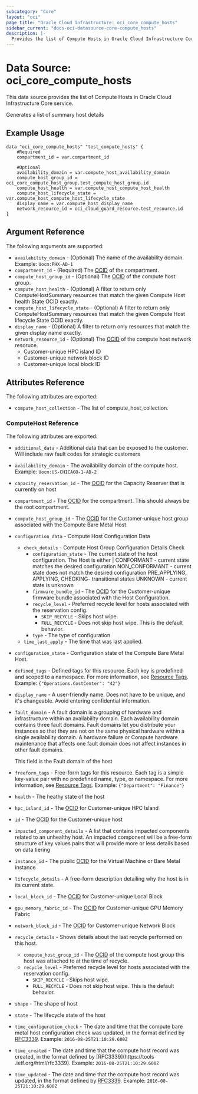 ```yaml
---
subcategory: "Core"
layout: "oci"
page_title: "Oracle Cloud Infrastructure: oci_core_compute_hosts"
sidebar_current: "docs-oci-datasource-core-compute_hosts"
description: |-
  Provides the list of Compute Hosts in Oracle Cloud Infrastructure Core service
---
```


# Data Source: oci_core_compute_hosts
This data source provides the list of Compute Hosts in Oracle Cloud Infrastructure Core service.

Generates a list of summary host details


## Example Usage

```hcl
data "oci_core_compute_hosts" "test_compute_hosts" {
	#Required
	compartment_id = var.compartment_id

	#Optional
	availability_domain = var.compute_host_availability_domain
	compute_host_group_id = oci_core_compute_host_group.test_compute_host_group.id
	compute_host_health = var.compute_host_compute_host_health
	compute_host_lifecycle_state = var.compute_host_compute_host_lifecycle_state
	display_name = var.compute_host_display_name
	network_resource_id = oci_cloud_guard_resource.test_resource.id
}
```

## Argument Reference

The following arguments are supported:

* `availability_domain` - (Optional) The name of the availability domain.  Example: `Uocm:PHX-AD-1` 
* `compartment_id` - (Required) The [OCID](https://docs.cloud.oracle.com/iaas/Content/General/Concepts/identifiers.htm) of the compartment.
* `compute_host_group_id` - (Optional) The [OCID](https://docs.cloud.oracle.com/iaas/Content/General/Concepts/identifiers.htm) of the compute host group. 
* `compute_host_health` - (Optional) A filter to return only ComputeHostSummary resources that match the given Compute Host health State OCID exactly. 
* `compute_host_lifecycle_state` - (Optional) A filter to return only ComputeHostSummary resources that match the given Compute Host lifecycle State OCID exactly. 
* `display_name` - (Optional) A filter to return only resources that match the given display name exactly. 
* `network_resource_id` - (Optional) The [OCID](https://docs.cloud.oracle.com/iaas/Content/General/Concepts/identifiers.htm) of the compute host network resoruce.
	* Customer-unique HPC island ID
	* Customer-unique network block ID
	* Customer-unique local block ID 


## Attributes Reference

The following attributes are exported:

* `compute_host_collection` - The list of compute_host_collection.

### ComputeHost Reference

The following attributes are exported:

* `additional_data` - Additional data that can be exposed to the customer.  Will include raw fault codes for strategic customers 
* `availability_domain` - The availability domain of the compute host.  Example: `Uocm:US-CHICAGO-1-AD-2` 
* `capacity_reservation_id` - The [OCID](https://docs.cloud.oracle.com/iaas/Content/General/Concepts/identifiers.htm) for the Capacity Reserver that is currently on host 
* `compartment_id` - The [OCID](https://docs.cloud.oracle.com/iaas/Content/General/Concepts/identifiers.htm) for the compartment. This should always be the root compartment. 
* `compute_host_group_id` - The [OCID](https://docs.cloud.oracle.com/iaas/Content/General/Concepts/identifiers.htm) for the Customer-unique host group associated with the Compute Bare Metal Host. 
* `configuration_data` - Compute Host Configuration Data 
	* `check_details` - Compute Host Group Configuration Details Check 
		* `configuration_state` - The current state of the host configuration. The Host is either | CONFORMANT - current state matches the desired configuration NON_CONFORMANT - current state does not match the desired configuration PRE_APPLYING, APPLYING, CHECKING- transitional states UNKNOWN - current state is unknown 
		* `firmware_bundle_id` - The [OCID](https://docs.cloud.oracle.com/iaas/Content/General/Concepts/identifiers.htm) for the Customer-unique firmware bundle associated with the Host Configuration. 
		* `recycle_level` - Preferred recycle level for hosts associated with the reservation config.
			* `SKIP_RECYCLE` - Skips host wipe.
			* `FULL_RECYCLE` - Does not skip host wipe. This is the default behavior. 
		* `type` - The type of configuration
	* `time_last_apply` - The time that was last applied.
* `configuration_state` - Configuration state of the Compute Bare Metal Host. 
* `defined_tags` - Defined tags for this resource. Each key is predefined and scoped to a namespace. For more information, see [Resource Tags](https://docs.cloud.oracle.com/iaas/Content/General/Concepts/resourcetags.htm).  Example: `{"Operations.CostCenter": "42"}` 
* `display_name` - A user-friendly name. Does not have to be unique, and it's changeable. Avoid entering confidential information. 
* `fault_domain` - A fault domain is a grouping of hardware and infrastructure within an availability domain. Each availability domain contains three fault domains. Fault domains let you distribute your instances so that they are not on the same physical hardware within a single availability domain. A hardware failure or Compute hardware maintenance that affects one fault domain does not affect instances in other fault domains.

	This field is the Fault domain of the host 
* `freeform_tags` - Free-form tags for this resource. Each tag is a simple key-value pair with no predefined name, type, or namespace. For more information, see [Resource Tags](https://docs.cloud.oracle.com/iaas/Content/General/Concepts/resourcetags.htm).  Example: `{"Department": "Finance"}` 
* `health` - The heathy state of the host 
* `hpc_island_id` - The [OCID](https://docs.cloud.oracle.com/iaas/Content/General/Concepts/identifiers.htm) for Customer-unique HPC Island 
* `id` - The [OCID](https://docs.cloud.oracle.com/iaas/Content/General/Concepts/identifiers.htm) for the Customer-unique host 
* `impacted_component_details` - A list that contains impacted components related to an unhealthy host. An impacted component will be a  free-form structure of key values pairs that will provide more or less details based on data tiering 
* `instance_id` - The public [OCID](https://docs.cloud.oracle.com/iaas/Content/General/Concepts/identifiers.htm) for the Virtual Machine or Bare Metal instance 
* `lifecycle_details` - A free-form description detailing why the host is in its current state. 
* `local_block_id` - The [OCID](https://docs.cloud.oracle.com/iaas/Content/General/Concepts/identifiers.htm) for Customer-unique Local Block 
* `gpu_memory_fabric_id` - The [OCID](https://docs.cloud.oracle.com/iaas/Content/General/Concepts/identifiers.htm) for Customer-unique GPU Memory Fabric
* `network_block_id` - The [OCID](https://docs.cloud.oracle.com/iaas/Content/General/Concepts/identifiers.htm) for Customer-unique Network Block 
* `recycle_details` - Shows details about the last recycle performed on this host. 
	* `compute_host_group_id` - The [OCID](https://docs.cloud.oracle.com/iaas/Content/General/Concepts/identifiers.htm) of the compute host group this host was attached to at the time of recycle.  
	* `recycle_level` - Preferred recycle level for hosts associated with the reservation config.
		* `SKIP_RECYCLE` - Skips host wipe.
		* `FULL_RECYCLE` - Does not skip host wipe. This is the default behavior. 
* `shape` - The shape of host 
* `state` - The lifecycle state of the host 
* `time_configuration_check` - The date and time that the compute bare metal host configuration check was updated, in the format defined by [RFC3339](https://tools.ietf.org/html/rfc3339).  Example: `2016-08-25T21:10:29.600Z` 
* `time_created` - The date and time that the compute host record was created, in the format defined by [RFC3339](https://tools .ietf.org/html/rfc3339).  Example: `2016-08-25T21:10:29.600Z` 
* `time_updated` - The date and time that the compute host record was updated, in the format defined by [RFC3339](https://tools.ietf.org/html/rfc3339).  Example: `2016-08-25T21:10:29.600Z` 

